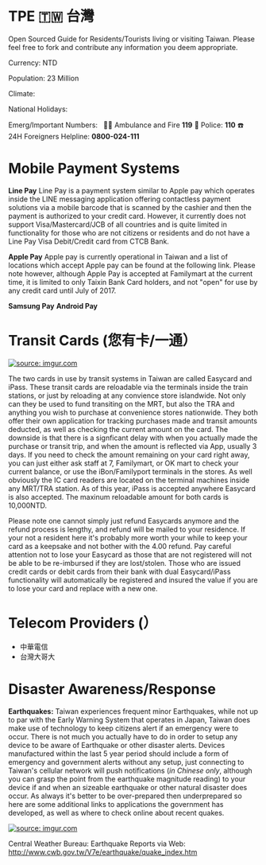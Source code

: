 # TPE 🇹🇼 台灣
Open Sourced Guide for Residents/Tourists living or visiting Taiwan.
Please feel free to fork and contribute any information you deem appropriate.


Currency: NTD 

Population: 23 Million

Climate: 

National Holidays:

Emerg/Important Numbers:   🚨🔥 Ambulance and Fire **119**  👮 Police: **110** ☎️  24H Foreigners Helpline: **0800-024-111**

# **Mobile Payment Systems**
**Line Pay**
Line Pay is a payment system similar to Apple pay which operates inside the LINE messaging application offering contactless payment solutions via a mobile barcode that is scanned by the cashier and then the payment is authorized to your credit card. However, it currently does not support Visa/Mastercard/JCB of all countries and is quite limited in functionality for those who are not citizens or residents and do not have a Line Pay Visa Debit/Credit card from CTCB Bank. 

**Apple Pay**
Apple pay is currently operational in Taiwan and a list of locations which accept Apple pay can be found at the following link. Please note however, although Apple Pay is accepted at Familymart at the current time, it is limited to only Taixin Bank Card holders, and not "open" for use by any credit card until July of 2017.

**Samsung Pay**
**Android Pay**

# **Transit Cards (您有卡/一通）**
<a href="http://imgur.com/BKLACte"><img src="http://i.imgur.com/BKLACte.jpg?2" title="source: imgur.com" /></a>

The two cards in use by transit systems in Taiwan are called Easycard and iPass. These transit cards are reloadable via the terminals inside the train stations, or just by reloading at any convience store islandwide. Not only can they be used to fund transiting on the MRT, but also the TRA and anything you wish to purchase at convenience stores nationwide. They both offer their own application for tracking purchases made and transit amounts deducted, as well as checking the current amount on the card. The downside is that there is a signficant delay with when you actually made the purchase or transit trip, and when the amount is reflected via App, usually 3 days. If you need to check the amount remaining on your card right away, you can just either ask staff at 7, Familymart, or OK mart to check your current balance, or use the iBon/Familyport terminals in the stores. As well obviously the IC card readers are located on the terminal machines inside any MRT/TRA station. As of this year, iPass is accepted anywhere Easycard is also accepted. The maxinum reloadable amount for both cards is 10,000NTD.

Please note one cannot simply just refund Easycards anymore and the refund process is lengthy, and refund will be mailed to your residence. If your not a resident here it's probably more worth your while to keep your card as a keepsake and not bother with the 4.00 refund. Pay careful attention not to lose your Easycard as those that are not registered will not be able to be re-imbursed if they are lost/stolen. Those who are issued credit cards or debit cards from their bank with dual Easycard/iPass functionality will automatically be registered and insured the value if you are to lose your card and replace with a new one.

# **Telecom Providers (）**
* 中華電信
* 台灣大哥大



# **Disaster Awareness/Response**

**Earthquakes:** Taiwan experiences frequent minor Earthquakes, while not up to par with the Early Warning System that operates in Japan, Taiwan does make use of technology to keep citizens alert if an emergency were to occur. There is not much you actually have to do in order to setup any device to be aware of Earthquake or other disaster alerts. Devices manufactured within the last 5 year period should include a form of emergency and government alerts without any setup, just connecting to Taiwan's cellular network will push notifications (*in Chinese only*, although you can grasp the point from the earthquake magnitude reading) to your device if and when an sizeable earthquake or other natural disaster does occur. As always it's better to be over-prepared then underprepared so here are some additional links to applications the government has developed, as well as where to check online about recent quakes.

<a href="http://imgur.com/zKoINiY"><img src="http://i.imgur.com/zKoINiY.png?1" title="source: imgur.com" /></a>

Central Weather Bureau: 
Earthquake Reports via Web: <http://www.cwb.gov.tw/V7e/earthquake/quake_index.htm>
